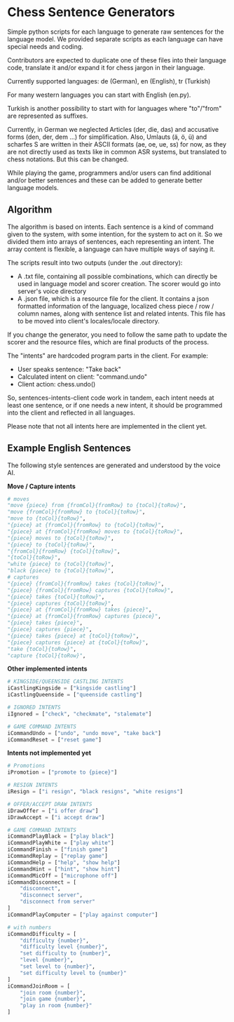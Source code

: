 # Chess Sentence Generators

Simple python scripts for each language to generate raw sentences for the language model. We provided separate scripts as each language can have special needs and coding.

Contributors are expected to duplicate one of these files into their language code, translate it and/or expand it for chess jargon in their language.

Currently supported languages: de (German), en (English), tr (Turkish)

For many western languages you can start with English (en.py).

Turkish is another possibility to start with for languages where "to"/"from" are represented as suffixes.

Currently, in German we neglected Articles (der, die, das) and accusative forms (den, der, dem ...) for simplification. Also, Umlauts (ä, ö, ü) and scharfes S are written in their ASCII formats (ae, oe, ue, ss) for now, as they are not directly used as texts like in common ASR systems, but translated to chess notations. But this can be changed.

While playing the game, programmers and/or users can find additional and/or better sentences and these can be added to generate better language models.

## Algorithm

The algorithm is based on intents. Each sentence is a kind of command given to the system, with some intention, for the system to act on it. So we divided them into arrays of sentences, each representing an intent. The array content is flexible, a language can have multiple ways of saying it.

The scripts result into two outputs (under the .out directory):

- A .txt file, containing all possible combinations, which can directly be used in language model and scorer creation. The scorer would go into server's voice directory
- A .json file, which is a resource file for the client. It contains a json formatted information of the language, localized chess piece / row / column names, along with sentence list and related intents. This file has to be moved into client's locales/locale directory.

If you change the generator, you need to follow the same path to update the scorer and the resource files, which are final products of the process.

The "intents" are hardcoded program parts in the client. For example:

- User speaks sentence: "Take back"
- Calculated intent on client: "command.undo"
- Client action: chess.undo()

So, sentences-intents-client code work in tandem, each intent needs at least one sentence, or if one needs a new intent, it should be programmed into the client and reflected in all languages.

Please note that not all intents here are implemented in the client yet.

## Example English Sentences

The following style sentences are generated and understood by the voice AI. 

**Move / Capture intents**

```python
# moves
"move {piece} from {fromCol}{fromRow} to {toCol}{toRow}",
"move {fromCol}{fromRow} to {toCol}{toRow}",
"move to {toCol}{toRow}",
"{piece} at {fromCol}{fromRow} to {toCol}{toRow}",
"{piece} at {fromCol}{fromRow} moves to {toCol}{toRow}",
"{piece} moves to {toCol}{toRow}",
"{piece} to {toCol}{toRow}",
"{fromCol}{fromRow} {toCol}{toRow}",
"{toCol}{toRow}",
"white {piece} to {toCol}{toRow}",
"black {piece} to {toCol}{toRow}",
# captures
"{piece} {fromCol}{fromRow} takes {toCol}{toRow}",
"{piece} {fromCol}{fromRow} captures {toCol}{toRow}",
"{piece} takes {toCol}{toRow}",
"{piece} captures {toCol}{toRow}",
"{piece} at {fromCol}{fromRow} takes {piece}",
"{piece} at {fromCol}{fromRow} captures {piece}",
"{piece} takes {piece}",
"{piece} captures {piece}",
"{piece} takes {piece} at {toCol}{toRow}",
"{piece} captures {piece} at {toCol}{toRow}",
"take {toCol}{toRow}",
"capture {toCol}{toRow}",
```

**Other implemented intents**

```python
# KINGSIDE/QUEENSIDE CASTLING INTENTS
iCastlingKingside = ["kingside castling"]
iCastlingQueenside = ["queenside castling"]

# IGNORED INTENTS
iIgnored = ["check", "checkmate", "stalemate"]

# GAME COMMAND INTENTS
iCommandUndo = ["undo", "undo move", "take back"]
iCommandReset = ["reset game"]
```

**Intents not implemented yet**

```python
# Promotions
iPromotion = ["promote to {piece}"]

# RESIGN INTENTS
iResign = ["i resign", "black resigns", "white resigns"]

# OFFER/ACCEPT DRAW INTENTS
iDrawOffer = ["i offer draw"]
iDrawAccept = ["i accept draw"]

# GAME COMMAND INTENTS
iCommandPlayBlack = ["play black"]
iCommandPlayWhite = ["play white"]
iCommandFinish = ["finish game"]
iCommandReplay = ["replay game"]
iCommandHelp = ["help", "show help"]
iCommandHint = ["hint", "show hint"]
iCommandMicOff = ["microphone off"]
iCommandDisconnect = [
    "disconnect",
    "disconnect server",
    "disconnect from server"
]
iCommandPlayComputer = ["play against computer"]

# with numbers
iCommandDifficulty = [
    "difficulty {number}",
    "difficulty level {number}",
    "set difficulty to {number}",
    "level {number}",
    "set level to {number}",
    "set difficulty level to {number}"
]
iCommandJoinRoom = [
    "join room {number}",
    "join game {number}",
    "play in room {number}"
]
```
